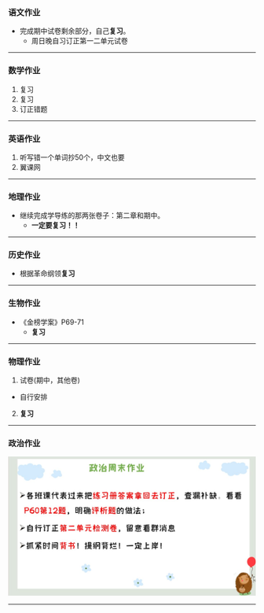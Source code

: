 ### 语文作业 ###
* 完成期中试卷剩余部分，自己**复习**。
	* 周日晚自习订正第一二单元试卷
-----
### 数学作业 ###
1. 复习
2. 复习
3. 订正错题
-----
### 英语作业 ###
1. 听写错一个单词抄50个，中文也要
2. 翼课网
-----
### 地理作业 ###
* 继续完成学导练的那两张卷子：第二章和期中。
	* **一定要复习！！**
-----
### 历史作业 ###
* 根据革命纲领**复习**
-----
### 生物作业 ###
* 《金榜学案》P69-71
	* **复习**
-----
### 物理作业 ###
1. 试卷(期中，其他卷)
* 自行安排
2. **复习**
-----
### 政治作业 ###
![hw](../hw/_images/9p.jpg)

-----
